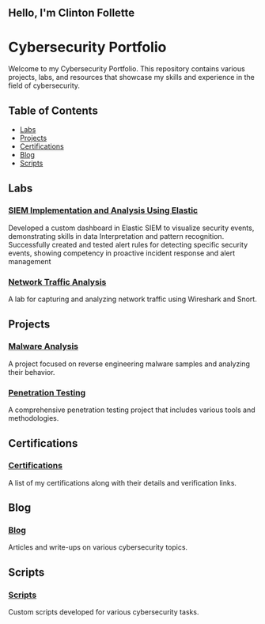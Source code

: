 ## Hello, I'm Clinton Follette

# Cybersecurity Portfolio

Welcome to my Cybersecurity Portfolio. This repository contains various projects, labs, and resources that showcase my skills and experience in the field of cybersecurity.

## Table of Contents

- [Labs](#labs)
- [Projects](#projects)
- [Certifications](#certifications)
- [Blog](#blog)
- [Scripts](#scripts)

## Labs

### [SIEM Implementation and Analysis Using Elastic](Labs/SIEM/README.md)

Developed a custom dashboard in Elastic SIEM to visualize security events, demonstrating skills in data Interpretation and pattern recognition.  Successfully created and tested alert rules for detecting specific security events, showing competency in proactive incident response and alert management

### [Network Traffic Analysis](Labs/Network_Traffic_Analysis/README.md)

A lab for capturing and analyzing network traffic using Wireshark and Snort.

## Projects

### [Malware Analysis](Projects/Malware_Analysis/README.md)

A project focused on reverse engineering malware samples and analyzing their behavior.

### [Penetration Testing](Projects/Penetration_Testing/README.md)

A comprehensive penetration testing project that includes various tools and methodologies.

## Certifications

### [Certifications](Certifications/README.md)

A list of my certifications along with their details and verification links.

## Blog

### [Blog](Blog/README.md)

Articles and write-ups on various cybersecurity topics.

## Scripts

### [Scripts](Scripts/README.md)

Custom scripts developed for various cybersecurity tasks.

